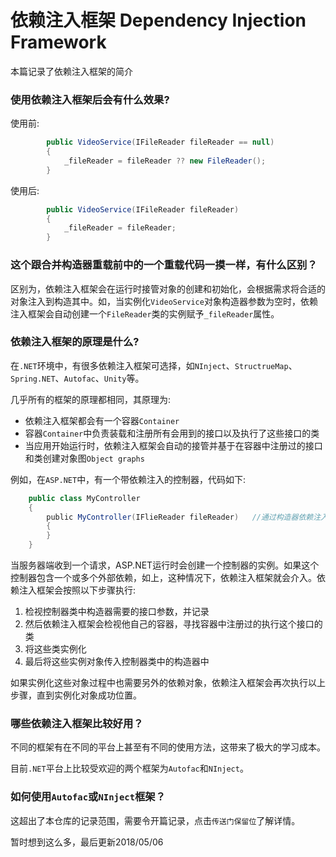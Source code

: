 # 依赖注入框架 Dependency Injection Framework
本篇记录了依赖注入框架的简介

### 使用依赖注入框架后会有什么效果?
使用前:
```c#
        public VideoService(IFileReader fileReader == null)
        {
            _fileReader = fileReader ?? new FileReader();
        }
```
使用后:
```c#
        public VideoService(IFileReader fileReader)
        {
            _fileReader = fileReader;
        }
```

### 这个跟合并构造器重载前中的一个重载代码一摸一样，有什么区别？
区别为，依赖注入框架会在运行时接管对象的创建和初始化，会根据需求将合适的对象注入到构造其中。如，当实例化`VideoService`对象构造器参数为空时，依赖注入框架会自动创建一个`FileReader`类的实例赋予`_fileReader`属性。

### 依赖注入框架的原理是什么?
在`.NET`环境中，有很多依赖注入框架可选择，如`NInject`、`StructrueMap`、`Spring.NET`、`Autofac`、`Unity`等。

几乎所有的框架的原理都相同，其原理为:

* 依赖注入框架都会有一个容器`Container`
* 容器`Container`中负责装载和注册所有会用到的接口以及执行了这些接口的类
* 当应用开始运行时，依赖注入框架会自动的接管并基于在容器中注册过的接口和类创建对象图`Object graphs`

例如，在`ASP.NET`中，有一个带依赖注入的控制器，代码如下:
```c#
    public class MyController
    {
        public MyController(IFlieReader fileReader)   //通过构造器依赖注入
        {
        }
    }
```
当服务器端收到一个请求，ASP.NET运行时会创建一个控制器的实例。如果这个控制器包含一个或多个外部依赖，如上，这种情况下，依赖注入框架就会介入。依赖注入框架会按照以下步骤执行:

1. 检视控制器类中构造器需要的接口参数，并记录
2. 然后依赖注入框架会检视他自己的容器，寻找容器中注册过的执行这个接口的类
3. 将这些类实例化
4. 最后将这些实例对象传入控制器类中的构造器中

如果实例化这些对象过程中也需要另外的依赖对象，依赖注入框架会再次执行以上步骤，直到实例化对象成功位置。

### 哪些依赖注入框架比较好用？
不同的框架有在不同的平台上甚至有不同的使用方法，这带来了极大的学习成本。

目前`.NET`平台上比较受欢迎的两个框架为`Autofac`和`NInject`。

### 如何使用`Autofac`或`NInject`框架？
这超出了本仓库的记录范围，需要令开篇记录，点击`传送门保留位`了解详情。

暂时想到这么多，最后更新2018/05/06

